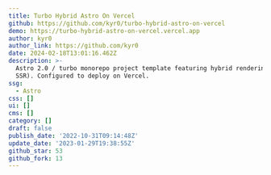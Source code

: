 ```yaml
---
title: Turbo Hybrid Astro On Vercel
github: https://github.com/kyr0/turbo-hybrid-astro-on-vercel
demo: https://turbo-hybrid-astro-on-vercel.vercel.app
author: kyr0
author_link: https://github.com/kyr0
date: 2024-02-18T13:01:16.462Z
description: >-
  Astro 2.0 / turbo monorepo project template featuring hybrid rendering (SSG +
  SSR). Configured to deploy on Vercel.
ssg:
  - Astro
css: []
ui: []
cms: []
category: []
draft: false
publish_date: '2022-10-31T09:14:48Z'
update_date: '2023-01-29T19:38:55Z'
github_star: 53
github_fork: 13
---
```

